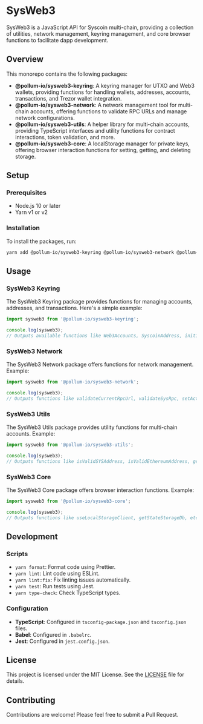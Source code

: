 # SysWeb3

SysWeb3 is a JavaScript API for Syscoin multi-chain, providing a collection of utilities, network management, keyring management, and core browser functions to facilitate dapp development.

## Overview

This monorepo contains the following packages:

- **@pollum-io/sysweb3-keyring**: A keyring manager for UTXO and Web3 wallets, providing functions for handling wallets, addresses, accounts, transactions, and Trezor wallet integration.
- **@pollum-io/sysweb3-network**: A network management tool for multi-chain accounts, offering functions to validate RPC URLs and manage network configurations.
- **@pollum-io/sysweb3-utils**: A helper library for multi-chain accounts, providing TypeScript interfaces and utility functions for contract interactions, token validation, and more.
- **@pollum-io/sysweb3-core**: A localStorage manager for private keys, offering browser interaction functions for setting, getting, and deleting storage.

## Setup

### Prerequisites

- Node.js 10 or later
- Yarn v1 or v2

### Installation

To install the packages, run:

```bash
yarn add @pollum-io/sysweb3-keyring @pollum-io/sysweb3-network @pollum-io/sysweb3-utils @pollum-io/sysweb3-core
```

## Usage

### SysWeb3 Keyring

The SysWeb3 Keyring package provides functions for managing accounts, addresses, and transactions. Here's a simple example:

```js
import sysweb3 from '@pollum-io/sysweb3-keyring';

console.log(sysweb3);
// Outputs available functions like Web3Accounts, SyscoinAddress, initialize, TrezorTransactions, etc.
```

### SysWeb3 Network

The SysWeb3 Network package offers functions for network management. Example:

```js
import sysweb3 from '@pollum-io/sysweb3-network';

console.log(sysweb3);
// Outputs functions like validateCurrentRpcUrl, validateSysRpc, setActiveNetwork, etc.
```

### SysWeb3 Utils

The SysWeb3 Utils package provides utility functions for multi-chain accounts. Example:

```js
import sysweb3 from '@pollum-io/sysweb3-utils';

console.log(sysweb3);
// Outputs functions like isValidSYSAddress, isValidEthereumAddress, getNftImage, createContractUsingAbi, etc.
```

### SysWeb3 Core

The SysWeb3 Core package offers browser interaction functions. Example:

```js
import sysweb3 from '@pollum-io/sysweb3-core';

console.log(sysweb3);
// Outputs functions like useLocalStorageClient, getStateStorageDb, etc.
```

## Development

### Scripts

- `yarn format`: Format code using Prettier.
- `yarn lint`: Lint code using ESLint.
- `yarn lint:fix`: Fix linting issues automatically.
- `yarn test`: Run tests using Jest.
- `yarn type-check`: Check TypeScript types.

### Configuration

- **TypeScript**: Configured in `tsconfig-package.json` and `tsconfig.json` files.
- **Babel**: Configured in `.babelrc`.
- **Jest**: Configured in `jest.config.json`.

## License

This project is licensed under the MIT License. See the [LICENSE](LICENSE) file for details.

## Contributing

Contributions are welcome! Please feel free to submit a Pull Request.
